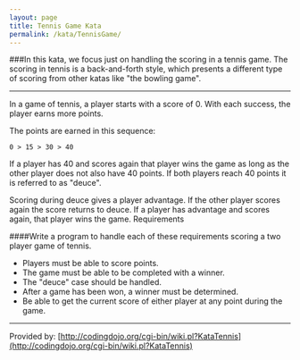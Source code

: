 ```yaml
---
layout: page
title: Tennis Game Kata
permalink: /kata/TennisGame/
---
```


###In this kata, we focus just on handling the scoring in a tennis game.  The scoring in tennis is a back-and-forth style, which presents a different type of scoring from other katas like "the bowling game".

---
In a game of tennis, a player starts with a score of 0. With each success, the player earns more points. 

The points are earned in this sequence:
```
0 > 15 > 30 > 40
```

If a player has 40 and scores again that player wins the game as long as the other player does not also have 40 points. If both players reach 40 points it is referred to as "deuce".

Scoring during deuce gives a player advantage. If the other player scores again the score returns to deuce.
If a player has advantage and scores again, that player wins the game.
Requirements

####Write a program to handle each of these requirements scoring a two player game of tennis.
 
* Players must be able to score points.
* The game must be able to be completed with a winner.
* The "deuce" case should be handled.
* After a game has been won, a winner must be determined.
* Be able to get the current score of either player at any point during the game.

---
Provided by: [http://codingdojo.org/cgi-bin/wiki.pl?KataTennis](http://codingdojo.org/cgi-bin/wiki.pl?KataTennis)
